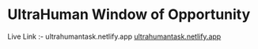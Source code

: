 # UltraHuman Window of Opportunity

Live Link :- ultrahumantask.netlify.app
<a href="ultrahumantask.netlify.app" target="_blank">ultrahumantask.netlify.app</a>
